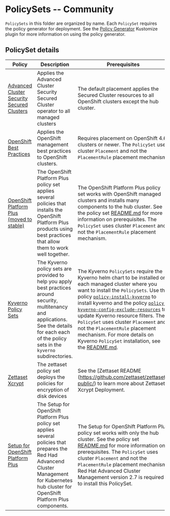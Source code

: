 # PolicySets -- Community

`PolicySets` in this folder are organized by name. Each `PolicySet` requires the policy generator for deployment.
See the [Policy Generator](https://github.com/stolostron/policy-generator-plugin) Kustomize plugin for more information
on using the policy generator.

## PolicySet details

Policy  | Description | Prerequisites
------- | ----------- | -------------
[Advanced Cluster Security Secured Clusters](./acs-secure) | Applies the Advanced Cluster Security Secured Cluster operator to all managed clusters | The default placement applies the Secured Cluster resources to all OpenShift clusters except the hub cluster.
[OpenShift Best Practices](./ocp-best-practices) | Applies the OpenShift management best practices to OpenShift clusters. | Requires placement on OpenShift 4.6 clusters or newer. The `PolicySet` uses cluster `Placement` and not the `PlacementRule` placement mechanism.
[OpenShift Platform Plus (moved to stable)](../stable/openshift-plus) | The OpenShift Platform Plus policy set applies several policies that installs the OpenShift Platform Plus products using best practices that allow them to work well together. | The OpenShift Platform Plus policy set works with OpenShift managed clusters and installs many components to the hub cluster. See the policy set [README.md](../stable/openshift-plus/README.md) for more information on prerequisites. The `PolicySet` uses cluster `Placement` and not the `PlacementRule` placement mechanism.
[Kyverno Policy Sets](./kyverno) | The Kyverno policy sets are provided to help you apply best practices around security, multitenancy and applications. See the details for each each of the policy sets in the `kyverno` subdirectories. | The Kyverno `PolicySets` require the Kyverno helm chart to be installed on each managed cluster where you want to install the `PolicySets`.  Use the policy [`policy-install-kyverno`](https://raw.githubusercontent.com/open-cluster-management-io/policy-collection/main/community/CM-Configuration-Management/policy-install-kyverno.yaml) to install kyverno and the policy [`policy-kyverno-config-exclude-resources`](https://raw.githubusercontent.com/open-cluster-management-io/policy-collection/main/community/CM-Configuration-Management/policy-kyverno-config-exclude-resources.yaml) to update Kyverno resource filters. The `PolicySet` uses cluster `Placement` and not the `PlacementRule` placement mechanism.  For more details on Kyverno `PolicySet` installation, see the [README.md](./kyverno/README.md).
[Zettaset Xcrypt](./zts-xcrypt) |The zettaset policy set  deploys the policies for encryption of disk devices| See the [Zettaset README (https://github.com/zettaset/zettaset-public/) to learn more about Zettaset Xcrypt Deployment.
[Setup for OpenShift Platform Plus](./openshift-plus-setup) | The Setup for OpenShift Platform Plus policy set applies several policies that prepares the Red Had Advancend Cluster Management for Kubernetes hub cluster for OpenShift Platform Plus components. | The Setup for OpenShift Platform Plus policy set works with only the hub cluster. See the policy set [README.md](./openshift-plus-setup/README.md) for more information on prerequisites. The `PolicySet` uses cluster `Placement` and not the `PlacementRule` placement mechanism. Red Hat Advanced Cluster Management version 2.7 is required to install this PolicySet.
